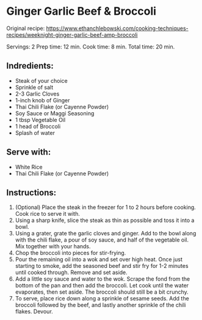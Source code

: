 # Ginger Garlic Beef & Broccoli

Original recipe: https://www.ethanchlebowski.com/cooking-techniques-recipes/weeknight-ginger-garlic-beef-amp-broccoli

Servings: 2
Prep time: 12 min.
Cook time: 8 min.
Total time: 20 min.

## Indredients:
- Steak of your choice
- Sprinkle of salt
- 2-3 Garlic Cloves
- 1-inch knob of Ginger
- Thai Chili Flake (or Cayenne Powder)
- Soy Sauce or Maggi Seasoning
- 1 tbsp Vegetable Oil
- 1 head of Broccoli
- Splash of water

## Serve with:
- White Rice
- Thai Chili Flake (or Cayenne Powder)

## Instructions:
1. (Optional) Place the steak in the freezer for 1 to 2 hours before cooking. Cook rice to serve it with.
2. Using a sharp knife, slice the steak as thin as possible and toss it into a bowl.
3. Using a grater, grate the garlic cloves and ginger. Add to the bowl along with the chili flake, a pour of soy sauce, and half of the vegetable oil. Mix together with your hands.
4. Chop the broccoli into pieces for stir-frying.
5. Pour the remaining oil into a wok and set over high heat. Once just starting to smoke, add the seasoned beef and stir fry for 1-2 minutes until cooked through. Remove and set aside.
6. Add a little soy sauce and water to the wok. Scrape the fond from the bottom of the pan and then add the broccoli. Let cook until the water evaporates, then set aside. The broccoli should still be a bit crunchy.
7. To serve, place rice down along a sprinkle of sesame seeds. Add the broccoli followed by the beef, and lastly another sprinkle of the chili flakes. Devour.
